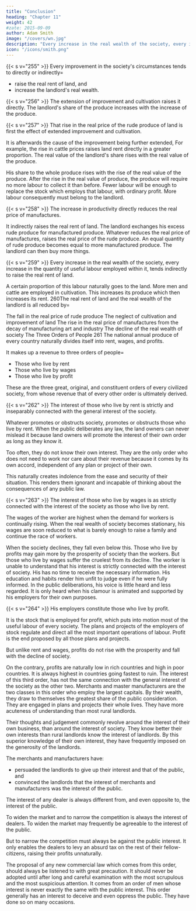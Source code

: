 ```yaml
---
title: "Conclusion"
heading: "Chapter 11"
weight: 42
#zate: 2015-09-09
author: Adam Smith
image: "/covers/wn.jpg"
description: "Every increase in the real wealth of the society, every increase in the quantity of useful labour employed within it, tends indirectly to raise the real rent of land"
icon: "/icons/smith.png"
---
```




{{< s v="255" >}} Every improvement in the society's circumstances tends to directly or indirectly= 
- raise the real rent of land, and
- increase the landlord's real wealth.


{{< s v="256" >}} The extension of improvement and cultivation raises it directly. The landlord's share of the produce increases with the increase of the produce.

{{< s v="257" >}} That rise in the real price of the rude produce of land is first the effect of extended improvement and cultivation.

It is afterwards the cause of the improvement being further extended,
For example, the rise in cattle prices raises land rent directly in a greater proportion.
The real value of the landlord's share rises with the real value of the produce.

His share to the whole produce rises with the rise of the real value of the produce.
After the rise in the real value of produce, the produce will require no more labour to collect it than before.
Fewer labour will be enough to replace the stock which employs that labour, with ordinary profit.
More labour consequently must belong to the landlord.


{{< s v="258" >}} The increase in productivity directly reduces the real price of manufactures.

It indirectly raises the real rent of land.
The landlord exchanges his excess rude produce for manufactured produce.
Whatever reduces the real price of manufactures, raises the real price of the rude produce.
An equal quantity of rude produce becomes equal to more manufactured produce.
The landlord can then buy more things.


{{< s v="259" >}} Every increase in the real wealth of the society, every increase in the quantity of useful labour employed within it, tends indirectly to raise the real rent of land.

A certain proportion of this labour naturally goes to the land.
More men and cattle are employed in cultivation.
This increases its produce which then increases its rent.
260The real rent of land and the real wealth of the landlord is all reduced by= 

The fall in the real price of rude produce
The neglect of cultivation and improvement of land
The rise in the real price of manufactures from the decay of manufacturing art and industry
The decline of the real wealth of society
The Three Orders of People
261 The national annual produce of every country naturally divides itself into rent, wages, and profits.

It makes up a revenue to three orders of people= 
- Those who live by rent
- Those who live by wages
- Those who live by profit

These are the three great, original, and constituent orders of every civilized society, from whose revenue that of every other order is ultimately derived.


{{< s v="262" >}} The interest of those who live by rent is strictly and inseparably connected with the general interest of the society.

Whatever promotes or obstructs society, promotes or obstructs those who live by rent.
When the public deliberates any law, the land owners can never mislead it because land owners will promote the interest of their own order as long as they know it.

Too often, they do not know their own interest.
They are the only order who does not need to work nor care about their revenue because it comes by its own accord, independent of any plan or project of their own.

This naturally creates indolence from the ease and security of their situation.
This renders them ignorant and incapable of thinking about the consequences of any public law.


{{< s v="263" >}} The interest of those who live by wages is as strictly connected with the interest of the society as those who live by rent.

The wages of the worker are highest when the demand for workers is continually rising.
When the real wealth of society becomes stationary, his wages are soon reduced to what is barely enough to raise a family and continue the race of workers.

When the society declines, they fall even below this.
Those who live by profits may gain more by the prosperity of society than the workers.
But those who live by wages suffer the cruelest from its decline.
The worker is unable to understand that his interest is strictly connected with the interest of society.
His has no time to receive the necessary information.
His education and habits render him unfit to judge even if he were fully informed.
In the public deliberations, his voice is little heard and less regarded.
It is only heard when his clamour is animated and supported by his employers for their own purposes.


{{< s v="264" >}} His employers constitute those who live by profit.

It is the stock that is employed for profit, which puts into motion most of the useful labour of every society.
The plans and projects of the employers of stock regulate and direct all the most important operations of labour.
Profit is the end proposed by all those plans and projects.

But unlike rent and wages, profits do not rise with the prosperity and fall with the decline of society.

On the contrary, profits are naturally low in rich countries and high in poor countries.
It is always highest in countries going fastest to ruin.
The interest of this third order, has not the same connection with the general interest of the society as the other two.
Merchants and master manufacturers are the two classes in this order who employ the largest capitals.
By their wealth, they draw to themselves the greatest share of the public consideration.
They are engaged in plans and projects their whole lives.
They have more acuteness of understanding than most rural landlords.

Their thoughts and judgement commonly revolve around the interest of their own business, than around the interest of society.
They know better their own interests than rural landlords know the interest of landlords.
By this superior knowledge of their own interest, they have frequently imposed on the generosity of the landlords.

The merchants and manufacturers have:
- persuaded the landlords to give up their interest and that of the public, and
- convinced the landlords that the interest of merchants and manufacturers was the interest of the public.

The interest of any dealer is always different from, and even opposite to, the interest of the public.

To widen the market and to narrow the competition is always the interest of dealers.
To widen the market may frequently be agreeable to the interest of the public.

But to narrow the competition must always be against the public interest.
It only enables the dealers to levy an absurd tax on the rest of their fellow-citizens, raising their profits unnaturally.

The proposal of any new commercial law which comes from this order, should always be listened to with great precaution.
It should never be adopted until after long and careful examination with the most scrupulous and the most suspicious attention.
It comes from an order of men whose interest is never exactly the same with the public interest.
This order generally has an interest to deceive and even oppress the public.
They have done so on many occasions.
